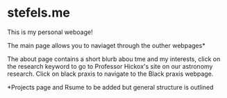 # stefels.me
This is my personal weboage!

The main page allows you to naviaget through the outher webpages*

The about page contains a short blurb abou tme and my interests, click on the research keyword to go to Professor Hickox's site on our astronomy research. Click on black praxis to navigate to the Black praxis webpage.

*Projects page and Rsume to be added but general structure is outlined

